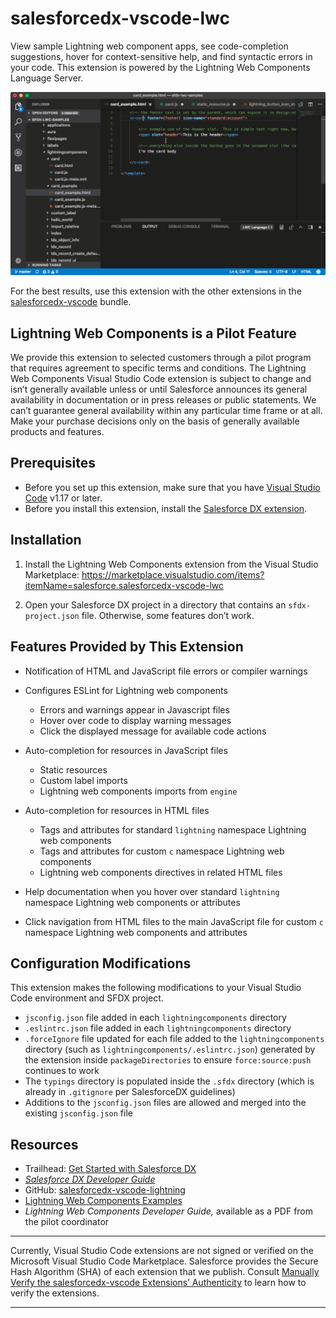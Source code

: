 # salesforcedx-vscode-lwc

View sample Lightning web component apps, see code-completion suggestions, hover for context-sensitive help, and find syntactic errors in your code. This extension is powered by the Lightning Web Components Language Server.

![Demonstration of code hints, warnings and information](images/lwc_samples_intro.gif)

For the best results, use this extension with the other extensions in the [salesforcedx-vscode](https://marketplace.visualstudio.com/items?itemName=salesforce.salesforcedx-vscode) bundle.  

## Lightning Web Components is a Pilot Feature

We provide this extension to selected customers through a pilot program that requires agreement to specific terms and conditions. The Lightning Web Components Visual Studio Code extension is subject to change and isn’t generally available unless or until Salesforce announces its general availability in documentation or in press releases or public statements. We can’t guarantee general availability within any particular time frame or at all. Make your purchase decisions only on the basis of generally available products and features.

##  Prerequisites

* Before you set up this extension, make sure that you have [Visual Studio Code](https://code.visualstudio.com/download) v1.17 or later.  
* Before you install this extension, install the [Salesforce DX extension](https://marketplace.visualstudio.com/items?itemName=salesforce.salesforcedx-vscode).


## Installation

1. Install the Lightning Web Components extension from the Visual Studio Marketplace: <https://marketplace.visualstudio.com/items?itemName=salesforce.salesforcedx-vscode-lwc>

1. Open your Salesforce DX project in a directory that contains an `sfdx-project.json` file. Otherwise, some features don’t work.

## Features Provided by This Extension

* Notification of HTML and JavaScript file errors or compiler warnings

* Configures ESLint for Lightning web components
    * Errors and warnings appear in Javascript files
    * Hover over code to display warning messages
    * Click the displayed message for available code actions
  
* Auto-completion for resources in JavaScript files
    * Static resources
    * Custom label imports
    * Lightning web components imports from `engine`

* Auto-completion for resources in HTML files
    * Tags and attributes for standard `lightning` namespace Lightning web components
    * Tags and attributes for custom `c` namespace Lightning web components
    * Lightning web components directives in related HTML files
  
* Help documentation when you hover over standard `lightning` namespace Lightning web components or attributes

* Click navigation from HTML files to the main JavaScript file for custom `c` namespace Lightning web components and attributes
  
## Configuration Modifications

This extension makes the following modifications to your Visual Studio Code environment and SFDX project.

* `jsconfig.json` file added in each `lightningcomponents` directory
* `.eslintrc.json` file added in each `lightningcomponents` directory
* `.forceIgnore` file updated for each file added to the `lightningcomponents` directory (such as `lightningcomponents/.eslintrc.json`) generated by the extension inside `packageDirectories` to ensure `force:source:push` continues to work
* The `typings` directory is populated inside the `.sfdx` directory (which is already in `.gitignore` per SalesforceDX guidelines)
* Additions to the `jsconfig.json` files are allowed and merged into the existing `jsconfig.json` file


## Resources

  * Trailhead: [Get Started with Salesforce DX](https://trailhead.salesforce.com/trails/sfdx_get_started)
  * _[Salesforce DX Developer Guide](https://developer.salesforce.com/docs/atlas.en-us.sfdx_dev.meta/sfdx_dev)_
  * GitHub: [salesforcedx-vscode-lightning](https://github.com/forcedotcom/salesforcedx-vscode/tree/develop/packages/salesforcedx-vscode-lightning)
  * [Lightning Web Components Examples](https://github.com/forcedotcom/sfdx-lwc-samples)
  * _Lightning Web Components Developer Guide,_ available as a PDF from the pilot coordinator

---
Currently, Visual Studio Code extensions are not signed or verified on the Microsoft Visual Studio Code Marketplace. Salesforce provides the Secure Hash Algorithm (SHA) of each extension that we publish. Consult [Manually Verify the salesforcedx-vscode Extensions’ Authenticity](https://developer.salesforce.com/media/vscode/SHA256.md) to learn how to verify the extensions.

---
